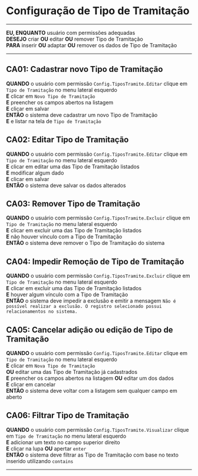 # Configuração de Tipo de Tramitação

---

**EU, ENQUANTO** usuário com permissões adequadas\
**DESEJO** criar **OU** editar **OU** remover Tipo de Tramitação\
**PARA** inserir **OU** adaptar **OU** remover os dados de Tipo de Tramitação

---

## CA01: Cadastrar novo Tipo de Tramitação

**QUANDO** o usuário com permissão `Config.TiposTramite.Editar` clique em `Tipo de Tramitação` no menu lateral esquerdo\
**E** clicar em `Novo Tipo de Tramitação`\
**E** preencher os campos abertos na listagem\
**E** clicar em salvar\
**ENTÃO** o sistema deve cadastrar um novo Tipo de Tramitação\
**E** e listar na tela de `Tipo de Tramitação`

## CA02: Editar Tipo de Tramitação

**QUANDO** o usuário com permissão `Config.TiposTramite.Editar` clique em `Tipo de Tramitação` no menu lateral esquerdo\
**E** clicar em editar uma das Tipo de Tramitação listados\
**E** modificar algum dado\
**E** clicar em salvar\
**ENTÃO** o sistema deve salvar os dados alterados

## CA03: Remover Tipo de Tramitação

**QUANDO** o usuário com permissão `Config.TiposTramite.Excluir` clique em `Tipo de Tramitação` no menu lateral esquerdo\
**E** clicar em excluir uma das Tipo de Tramitação listados\
**E** não houver vínculo com a Tipo de Tramitação\
**ENTÃO** o sistema deve remover o Tipo de Tramitação do sistema

## CA04: Impedir Remoção de Tipo de Tramitação

**QUANDO** o usuário com permissão `Config.TiposTramite.Excluir` clique em `Tipo de Tramitação` no menu lateral esquerdo\
**E** clicar em excluir uma das Tipo de Tramitação listados\
**E** houver algum vínculo com a Tipo de Tramitação\
**ENTÃO** o sistema deve impedir a exclusão e emitir a mensagem `Não é possível realizar a exclusão. O registro selecionado possui relacionamentos no sistema.`

## CA05: Cancelar adição ou edição de Tipo de Tramitação

**QUANDO** o usuário com permissão `Config.TiposTramite.Editar` clique em `Tipo de Tramitação` no menu lateral esquerdo\
**E** clicar em `Nova Tipo de Tramitação`\
**OU** editar uma das Tipo de Tramitação já cadastrados\
**E** preencher os campos abertos na listagem **OU** editar um dos dados\
**E** clicar em cancelar\
**ENTÃO** o sistema deve voltar com a listagem sem qualquer campo em aberto

## CA06: Filtrar Tipo de Tramitação

**QUANDO** o usuário com permissão `Config.TiposTramite.Visualizar` clique em `Tipo de Tramitação` no menu lateral esquerdo\
**E** adicionar um texto no campo superior direito\
**E** clicar na lupa **OU** apertar `enter`\
**ENTÃO** o sistema deve filtrar as Tipo de Tramitação com base no texto inserido utilizando `contains`

---

